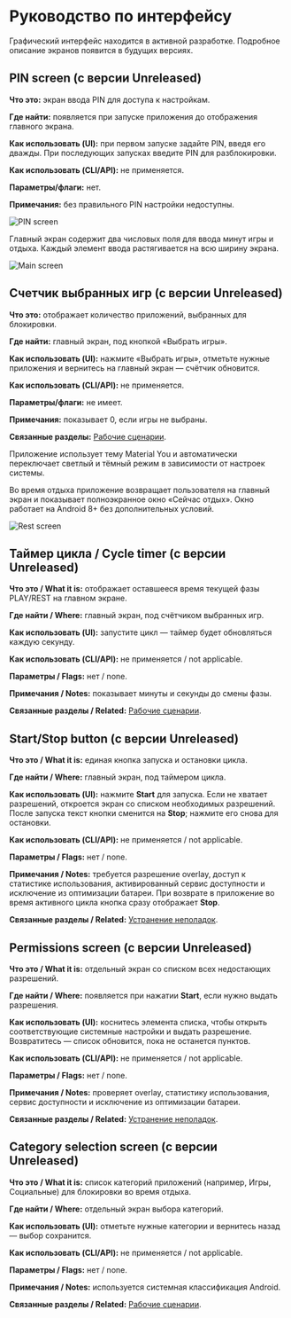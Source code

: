 # Руководство по интерфейсу

Графический интерфейс находится в активной разработке. Подробное описание экранов появится в будущих версиях.

## PIN screen (с версии Unreleased)

**Что это:** экран ввода PIN для доступа к настройкам.

**Где найти:** появляется при запуске приложения до отображения главного экрана.

**Как использовать (UI):** при первом запуске задайте PIN, введя его дважды. При последующих запусках введите PIN для разблокировки.

**Как использовать (CLI/API):** не применяется.

**Параметры/флаги:** нет.

**Примечания:** без правильного PIN настройки недоступны.

![PIN screen](assets/pin-screen.png)

Главный экран содержит два числовых поля для ввода минут игры и отдыха. Каждый элемент ввода растягивается на всю ширину экрана.

![Main screen](assets/home-screen.png)

## Счетчик выбранных игр (с версии Unreleased)

**Что это:** отображает количество приложений, выбранных для блокировки.

**Где найти:** главный экран, под кнопкой «Выбрать игры».

**Как использовать (UI):** нажмите «Выбрать игры», отметьте нужные приложения и вернитесь на главный экран — счётчик обновится.

**Как использовать (CLI/API):** не применяется.

**Параметры/флаги:** не имеет.

**Примечания:** показывает 0, если игры не выбраны.

**Связанные разделы:** [Рабочие сценарии](workflows.md).

Приложение использует тему Material You и автоматически переключает светлый и тёмный режим в зависимости от настроек системы.

Во время отдыха приложение возвращает пользователя на главный экран и показывает полноэкранное окно «Сейчас отдых». Окно работает на Android 8+ без дополнительных условий.

![Rest screen](assets/rest-screen.png)

## Таймер цикла / Cycle timer (с версии Unreleased)

**Что это / What it is:** отображает оставшееся время текущей фазы PLAY/REST на главном экране.

**Где найти / Where:** главный экран, под счётчиком выбранных игр.

**Как использовать (UI):** запустите цикл — таймер будет обновляться каждую секунду.

**Как использовать (CLI/API):** не применяется / not applicable.

**Параметры / Flags:** нет / none.

**Примечания / Notes:** показывает минуты и секунды до смены фазы.

**Связанные разделы / Related:** [Рабочие сценарии](workflows.md).

## Start/Stop button (с версии Unreleased)

**Что это / What it is:** единая кнопка запуска и остановки цикла.

**Где найти / Where:** главный экран, под таймером цикла.

**Как использовать (UI):** нажмите **Start** для запуска. Если не хватает разрешений, откроется экран со списком необходимых разрешений. После запуска текст кнопки сменится на **Stop**; нажмите его снова для остановки.

**Как использовать (CLI/API):** не применяется / not applicable.

**Параметры / Flags:** нет / none.

**Примечания / Notes:** требуется разрешение overlay, доступ к статистике использования, активированный сервис доступности и исключение из оптимизации батареи. При возврате в приложение во время активного цикла кнопка сразу отображает **Stop**.

**Связанные разделы / Related:** [Устранение неполадок](troubleshooting.md).

## Permissions screen (с версии Unreleased)

**Что это / What it is:** отдельный экран со списком всех недостающих разрешений.

**Где найти / Where:** появляется при нажатии **Start**, если нужно выдать разрешения.

**Как использовать (UI):** коснитесь элемента списка, чтобы открыть соответствующие системные настройки и выдать разрешение. Возвратитесь — список обновится, пока не останется пунктов.

**Как использовать (CLI/API):** не применяется / not applicable.

**Параметры / Flags:** нет / none.

**Примечания / Notes:** проверяет overlay, статистику использования, сервис доступности и исключение из оптимизации батареи.

**Связанные разделы / Related:** [Устранение неполадок](troubleshooting.md).

## Category selection screen (с версии Unreleased)

**Что это / What it is:** список категорий приложений (например, Игры, Социальные) для блокировки во время отдыха.

**Где найти / Where:** отдельный экран выбора категорий.

**Как использовать (UI):** отметьте нужные категории и вернитесь назад — выбор сохранится.

**Как использовать (CLI/API):** не применяется / not applicable.

**Параметры / Flags:** нет / none.

**Примечания / Notes:** используется системная классификация Android.

**Связанные разделы / Related:** [Рабочие сценарии](workflows.md).
